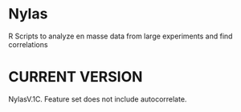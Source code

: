 # Nylas
R Scripts to analyze en masse data from large experiments and find correlations  
# CURRENT VERSION
NylasV.1C. Feature set does not include autocorrelate. 
